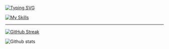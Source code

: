 [![Typing SVG](https://readme-typing-svg.demolab.com?font=Oswald&size=30&duration=2000&pause=1000&color=10A1B8&center=true&width=650&height=200&lines=Hi%F0%9F%91%8B;I'm+Imran;I'm+interested+in+Android+and+Linux)](https://git.io/typing-svg)


[![My Skills](https://skillicons.dev/icons?i=js,html,css,bash,discord,bots,firebase,flutter,git,github,godot,linux,py,qt,vscode)](https://skillicons.dev)

<!---
IMYdev/IMYdev is a ✨ special ✨ repository because its `README.md` (this file) appears on your GitHub profile.
You can click the Preview link to take a look at your changes.
--->
---

[![GitHub Streak](http://gh.imy.com.ly?user=IMYdev&theme=transparent&hide_border=true&hide_current_streak=true&hide_longest_streak=true)](https://git.io/streak-stats)

![Github stats](https://github-readme-stats.vercel.app/api?username=IMYdev&show_icons=true&theme=radical)
